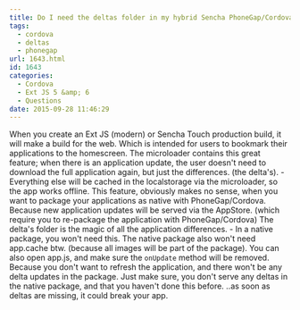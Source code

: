 ```yaml
---
title: Do I need the deltas folder in my hybrid Sencha PhoneGap/Cordova app?
tags:
  - cordova
  - deltas
  - phonegap
url: 1643.html
id: 1643
categories:
  - Cordova
  - Ext JS 5 &amp; 6
  - Questions
date: 2015-09-28 11:46:29
---
```


When you create an Ext JS (modern) or Sencha Touch production build, it will make a build for the web. Which is intended for users to bookmark their applications to the homescreen. The microloader contains this great feature; when there is an application update, the user doesn't need to download the full application again, but just the differences. (the delta's). - Everything else will be cached in the localstorage via the microloader, so the app works offline. This feature, obviously makes no sense, when you want to package your applications as native with PhoneGap/Cordova. Because new application updates will be served via the AppStore. (which require you to re-package the application with PhoneGap/Cordova) The delta's folder is the magic of all the application differences. - In a native package, you won't need this. The native package also won't need app.cache btw. (because all images will be part of the package). You can also open app.js, and make sure the `onUpdate` method will be removed. Because you don't want to refresh the application, and there won't be any delta updates in the package. Just make sure, you don't serve any deltas in the native package, and that you haven't done this before. ..as soon as deltas are missing, it could break your app.